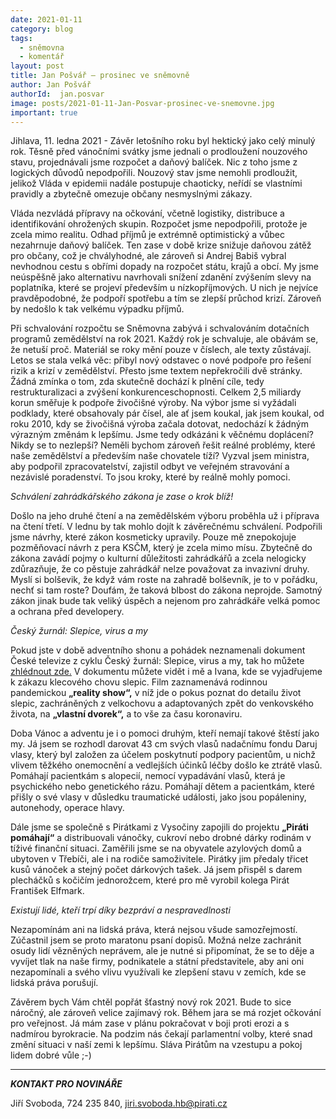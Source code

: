 ```yaml
---
date: 2021-01-11
category: blog
tags:
  - sněmovna
  - komentář
layout: post
title: Jan Pošvář – prosinec ve sněmovně
author: Jan Pošvář
authorId:  jan.posvar
image: posts/2021-01-11-Jan-Posvar-prosinec-ve-snemovne.jpg
important: true
---
```


Jihlava, 11. ledna 2021 - Závěr letošního roku byl hektický jako celý minulý rok. Těsně před vánočními svátky jsme jednali o prodloužení nouzového stavu, projednávali jsme rozpočet a daňový balíček. Nic z toho jsme z logických důvodů nepodpořili. Nouzový stav jsme nemohli prodloužit, jelikož Vláda v epidemii nadále postupuje chaoticky, neřídí se vlastními pravidly a zbytečně omezuje občany nesmyslnými zákazy. 

Vláda nezvládá přípravy na očkování, včetně logistiky, distribuce a identifikování ohrožených skupin. Rozpočet jsme nepodpořili, protože je zcela mimo realitu. Odhad příjmů je extrémně optimistický a vůbec nezahrnuje daňový balíček. Ten zase v době krize snižuje daňovou zátěž pro občany, což je chvályhodné, ale zároveň si Andrej Babiš vybral nevhodnou cestu s obřími dopady na rozpočet státu, krajů a obcí. My jsme neúspěšně jako alternativu navrhovali snížení zdanění zvýšením slevy na poplatníka, které se projeví především u nízkopříjmových. U nich je nejvíce pravděpodobné, že podpoří spotřebu a tím se zlepší průchod krizí. Zároveň by nedošlo k tak velkému výpadku příjmů. 

Při schvalování rozpočtu se Sněmovna zabývá i schvalováním dotačních programů zemědělství na rok 2021. Každý rok je schvaluje, ale obávám se, že netuší proč. Materiál se roky mění pouze v číslech, ale texty zůstávají. Letos se stala velká věc: přibyl nový odstavec o nové podpoře pro řešení rizik a krizí v zemědělství. Přesto jsme textem nepřekročili dvě stránky. Žádná zmínka o tom, zda skutečně dochází k plnění cíle, tedy restrukturalizaci a zvýšení konkurenceschopnosti. Celkem 2,5 miliardy korun směřuje k podpoře živočišné výroby. Na výbor jsme si vyžádali podklady, které obsahovaly pár čísel, ale ať jsem koukal, jak jsem koukal, od roku 2010, kdy se živočišná výroba začala dotovat, nedochází k žádným výrazným změnám k lepšímu. Jsme tedy odkázáni k věčnému doplácení? Nikdy se to nezlepší? Neměli bychom zároveň řešit reálné problémy, které naše zemědělství a především naše chovatele tíží? Vyzval jsem ministra, aby podpořil zpracovatelství, zajistil odbyt ve veřejném stravování a nezávislé poradenství. To jsou kroky, které by reálně mohly pomoci.

*Schválení zahrádkářského zákona je zase o krok blíž!* 

Došlo na jeho druhé čtení a na zemědělském výboru proběhla už i příprava na čtení třetí. V lednu by tak mohlo dojít k závěrečnému schválení. Podpořili jsme návrhy, které zákon kosmeticky upravily. Pouze mě znepokojuje pozměňovací návrh z pera KSČM, který je zcela mimo mísu. Zbytečně do zákona zavádí pojmy o kulturní důležitosti zahrádkářů a zcela nelogicky zdůrazňuje, že co pěstuje zahrádkář nelze považovat za invazivní druhy. Myslí si bolševik, že když vám roste na zahradě bolševník, je to v pořádku, nechť si tam roste? Doufám, že taková blbost do zákona neprojde. Samotný zákon jinak bude tak veliký úspěch a nejenom pro zahrádkáře velká pomoc a ochrana před developery. 

*Český žurnál: Slepice, virus a my*

Pokud jste v době adventního shonu a pohádek neznamenali dokument České televize z cyklu Český žurnál: Slepice, virus a my, tak ho můžete [zhlédnout zde.](https://www.ceskatelevize.cz/porady/10408111009-cesky-zurnal/218562262600004-slepice-virus-a-my/) V dokumentu můžete vidět i mě a Ivana, kde se vyjadřujeme k zákazu klecového chovu slepic. Film zaznamenává rodinnou pandemickou **„reality show“,** v níž jde o pokus poznat do detailu život slepic, zachráněných z velkochovu a adaptovaných zpět do venkovského života, na **„vlastní dvorek“,** a to vše za času koronaviru. 

Doba Vánoc a adventu je i o pomoci druhým, kteří nemají takové štěstí jako my. Já jsem se rozhodl darovat 43 cm svých vlasů nadačnímu fondu Daruj vlasy, který byl založen za účelem poskytnutí podpory pacientům, u nichž vlivem těžkého onemocnění a vedlejších účinků léčby došlo ke ztrátě vlasů. Pomáhají pacientkám s alopecií, nemocí vypadávání vlasů, která je psychického nebo genetického rázu. Pomáhají dětem a pacientkám, které přišly o své vlasy v důsledku traumatické události, jako jsou popáleniny, autonehody, operace hlavy. 

Dále jsme se společně s Pirátkami z Vysočiny zapojili do projektu **„Piráti pomáhají“** a distribuovali vánočky, cukroví nebo drobné dárky rodinám v tíživé finanční situaci. Zaměřili jsme se na obyvatele azylových domů a ubytoven v Třebíči, ale i na rodiče samoživitele. Pirátky jim předaly třicet kusů vánoček a stejný počet dárkových tašek. Já jsem přispěl s darem plecháčků s kočičím jednorožcem, které pro mě vyrobil kolega Pirát František Elfmark. 

*Existují lidé, kteří trpí díky bezpráví a nespravedlnosti*

Nezapomínám ani na lidská práva, která nejsou všude samozřejmostí. Zúčastnil jsem se proto maratonu psaní dopisů. Možná nelze zachránit osudy lidí vězněných neprávem, ale je nutné si připomínat, že se to děje a vyvíjet tlak na naše firmy, podnikatele a státní představitele, aby ani oni nezapomínali a svého vlivu využívali ke zlepšení stavu v zemích, kde se lidská práva porušují.

Závěrem bych Vám chtěl popřát šťastný nový rok 2021. Bude to sice náročný, ale zároveň velice zajímavý rok. Během jara se má rozjet očkování pro veřejnost. Já mám zase v plánu pokračovat v boji proti erozi a s nadmírou byrokracie. Na podzim nás čekají parlamentní volby, které snad změní situaci v naší zemi k lepšímu. Sláva Pirátům na vzestupu a pokoj lidem dobré vůle ;-)  

---

***KONTAKT PRO NOVINÁŘE*** 

Jiří Svoboda, 724 235 840, <jiri.svoboda.hb@pirati.cz>
